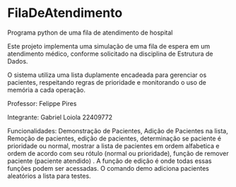 # FilaDeAtendimento
Programa python de uma fila de atendimento de hospital

Este projeto implementa uma simulação de uma fila de espera em um atendimento médico, conforme solicitado na disciplina de Estrutura de Dados.

O sistema utiliza uma lista duplamente encadeada para gerenciar os pacientes, respeitando regras de prioridade e monitorando o uso de memória a cada operação.

Professor: Felippe Pires

Integrante: Gabriel Loiola 22409772

Funcionalidades: Demonstração de Pacientes, Adição de Pacientes na lista, Remoção de pacientes, edição de pacientes, determinação se paciente é prioridade ou normal, mostrar a lista de pacientes em ordem alfabetica e ordem de acordo com seu rótulo (normal ou prioridade), função de remover paciente (paciente atendido) . A função de edição é onde todas essas funções podem ser acessadas. O comando demo adiciona pacientes aleatórios a lista para testes. 
